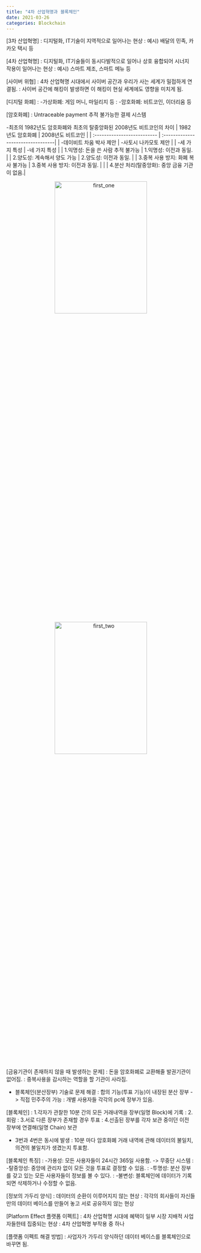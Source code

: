 ```yaml
---
title: "4차 산업혁명과 블록체인"
date: 2021-03-26
categories: Blockchain
---
```

[3차 산업혁명]
: 디지털화, IT기술이 지역적으로 일어나는 현상
: 예시) 배달의 민족, 카카오 택시 등

[4차 산업혁명]
: 디지털화, IT기술들이 동시다발적으로 일어나 상호 융합되어 시너지 작용이 일어나는 현상
: 예시) 스마트 제조, 스마트 메뉴 등

[사이버 위협]
: 4차 산업혁명 시대에서 사이버 공간과 우리가 사는 세계가 밀접하게 연결됨. 
: 사이버 공간에 해킹이 발생하면 이 해킹이 현실 세계에도 영향을 미치게 됨.

[디지털 화폐]
: -가상화폐: 게임 머니, 마일리지 등
: -암호화폐: 비트코인, 이더리움 등

[암호화폐]
: Untraceable payment 추적 불가능한 결제 시스템

-최초의 1982년도 암호화폐와 최초의 탈중앙화된 2008년도 비트코인의 차이
| 1982년도 암호화폐              | 2008년도 비트코인                      |
| :-------------------------- | :---------------------------------|
| -데이비트 차움 박사 제안          | -사토시 나카모토 제안                   |
| -세 가지 특성                  | -네 가지 특성                         |
| 1.익명성: 돈을 쓴 사람 추적 불가능 | 1.익명성: 이전과 동일.                  |
| 2.양도성: 계속해서 양도 가능      | 2.양도성: 이전과 동일.                  |
| 3.중복 사용 방지: 화폐 복사 불가능 | 3.중복 사용 방지: 이전과 동일.            |
|                             | 4.분산 처리(탈중앙화): 중앙 금융 기관이 없음.|


<center><img width="70%" height="30%" alt="first_one" src="https://user-images.githubusercontent.com/47470474/123049140-34905d00-d43a-11eb-8839-8a482dc85f8e.png"></center>

<center><img width="70%" height="30%" alt="first_two" src="https://user-images.githubusercontent.com/47470474/123049169-3c500180-d43a-11eb-80f2-900b954b0321.jpg"></center>


[금융기관이 존재하지 않을 때 발생하는 문제]
: 돈을 암호화폐로 교환해줄 발권기관이 없어짐.
: 중복사용을 감시하는 역할을 할 기관이 사라짐.

- 블록체인(분산장부) 기술로 문제 해결
: 합의 기능(투표 기능)이 내장된 분산 장부 -> 직접 민주주의 가능
: 개별 사용자들 각각의 pc에 장부가 있음.

[블록체인]
: 1.각자가 관찰한 10분 간의 모든 거래내역을 장부(일명 Block)에 기록
: 2.회람
: 3.서로 다른 장부가 존재할 경우 투표
: 4.선출된 장부를 각자 보관 중이던 이전 장부에 연결해(일명 Chain) 보관

- 3번과 4번은 동시에 발생
: 10분 마다 암호화폐 거래 내역에 관해 데이터의 불일치, 의견의 불일치가 생겼는지 투표함. 

[블록체인 특징]
: -가용성: 모든 사용자들이 24시간 365일 사용함. -> 무중단 시스템
: -탈중앙성: 중앙에 관리자 없이 모든 것을 투표로 결정할 수 있음.
: -투명성: 분산 장부를 갖고 있는 모든 사용자들이 정보를 볼 수 있다.
: -불변성: 블록체인에 데이터가 기록되면 삭제하거나 수정할 수 없음.

[정보의 가두리 양식]
: 데이터의 순환이 이루어지지 않는 현상
: 각각의 회사들이 자신들만의 데이터 베이스를 만들어 놓고 서로 공유하지 않는 현상

[Platform Effect 플랫폼 이펙트]
: 4차 산업혁명 시대에 혜택이 일부 시장 지배적 사업자들한테 집중되는 현상
: 4차 산업혁명 부작용 중 하나

[플랫폼 이펙트 해결 방법]
: 사업자가 가두리 양식하던 데이터 베이스를 블록체인으로 바꾸면 됨.
